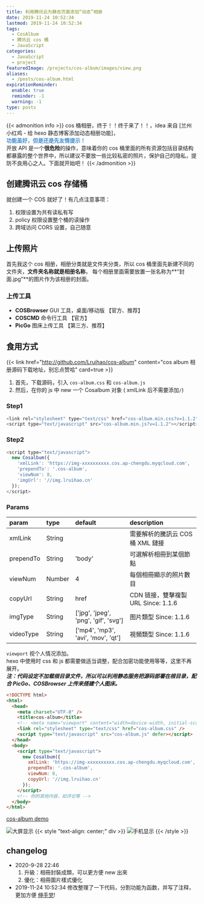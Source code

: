 ```yaml
---
title: 利用腾讯云为静态页面添加“动态”相册
date: 2019-11-24 10:52:34
lastmod: 2019-11-24 10:52:34
tags:
  - CosAlbum
  - 腾讯云 cos 桶
  - JavaScript
categories:
  - JavaScript
  - project
featuredImage: /projects/cos-album/images/view.png
aliases:
  - /posts/cos-album.html
expirationReminder:
  enable: true
  reminder: -1
  warning: -1
type: posts
---
```


<!-- markdownlint-disable MD033 -->

{{< admonition info >}}
cos 桶相册，终于！！终于来了！！，idea 来自 [兰州小红鸡 - 给 hexo 静态博客添加动态相册功能]，  
**<span style="color: #428bca;">功能虽好，但是还是先友情提示！</span>**  
开放 API 是一个**很危险**的操作，意味着你的 cos 桶里面的所有资源包括目录结构都暴露的整个世界中，所以建议不要放一些比较私密的照片，保护自己的隐私，提防不良用心之人。下面就开始吧！
{{< /admonition >}}

<!--more-->

## 创建腾讯云 cos 存储桶

就创建一个 COS 就好了！有几点注意事项：

1. 权限设置为共有读私有写
2. policy 权限设置整个桶的读操作
3. 跨域访问 CORS 设置，自己随意

## 上传照片

首先我这个 cos 相册，相册分类就是文件夹分类，所以 cos 桶里面先新建不同的文件夹，**文件夹名称就是相册名称**，
每个相册里面需要放置一张名称为**“封面.jpg”**的图片作为该相册的封面。

### 上传工具

- **COSBrowser** GUI 工具，桌面/移动版 【官方、推荐】
- **COSCMD** 命令行工具 【官方】
- **PicGo** 图床上传工具 【第三方、推荐】

## 食用方式

<!-- markdownlint-disable MD034 -->

{{< link href="http://github.com/Lruihao/cos-album" content="cos album 相册源码下载地址，别忘点赞哈" card=true >}}

1. 首先，下载源码，引入 `cos-album.css` 和 `cos-album.js`
2. 然后，在你的 js 中 new 一个 Cosalbum 对象 ( xmlLink 后不需要添加`/`)

### Step1

```js config
<link rel="stylesheet" type="text/css" href="cos-album.min.css?v=1.1.2">
<script type="text/javascript" src="cos-album.min.js?v=1.1.2"></script>
```

### Step2

```js
<script type="text/javascript">
  new Cosalbum({
    'xmlLink': 'https://img-xxxxxxxxxx.cos.ap-chengdu.myqcloud.com',
    'prependTo': '.cos-album',
    'viewNum': 8,
    'imgUrl': '//img.lruihao.cn'
  });
</script>
```

### Params

| param     | type   | default                              | description                         |
| :-------- | :----- | :----------------------------------- | :---------------------------------- |
| xmlLink   | String |                                      | 需要解析的騰訊云 COS 桶 XML 鏈接    |
| prependTo | String | 'body'                               | 可選解析相冊到某個節點              |
| viewNum   | Number | 4                                    | 每個相冊顯示的照片數目              |
| copyUrl   | String | href                                 | CDN 链接，雙擊複製 URL Since: 1.1.6 |
| imgType   | String | ['jpg', 'jpeg', 'png', 'gif', 'svg'] | 图片類型 Since: 1.1.6               |
| videoType | String | ['mp4', 'mp3', 'avi', 'mov', 'qt']   | 視頻類型 Since: 1.1.6               |

`viewport` 视个人情况添加。  
hexo 中使用时 css 和 js 都需要做适当调整，配合加密功能使用等等，这里不再展开。  
**_注：代码设定不加载根目录文件，所以可以利用静态服务把源码部署在根目录，配合 PicGo、COSBrowser 上传来搭建个人图床。_**

```html demo
<!DOCTYPE html>
<html>
  <head>
    <meta charset="UTF-8" />
    <title>cos-album</title>
    <!-- <meta name="viewport" content="width=device-width, initial-scale=1.0"> -->
    <link rel="stylesheet" type="text/css" href="cos-album.css" />
    <script type="text/javascript" src="cos-album.js" defer></script>
  </head>
  <body>
    <script type="text/javascript">
      new Cosalbum({
        xmlLink: 'https://img-xxxxxxxxxx.cos.ap-chengdu.myqcloud.com',
        prependTo: '.cos-album',
        viewNum: 8,
        copyUrl: '//img.lruihao.cn'
      });
    </script>
    <!-- 你的其他内容，如评论等 -->
  </body>
</html>
```

<a href="https://img.lruihao.cn" target="_blank" class="LinkCard">cos-album demo</a>

![大屏显示](images/view.png)
{{< style "text-align: center;" div >}}
![手机显示](images/mobile.png)
{{< /style >}}

## changelog

- 2020-9-28 22:46
  1. 升級：相冊封裝成類，可以更方便 new 出來
  2. 優化：相冊圖片樣式優化
- 2019-11-24 10:52:34
  修改整理了一下代码，分割功能为函数，并写了注释，更加方便 [伸手党](https://github.com/Lruihao/cos-album)!
